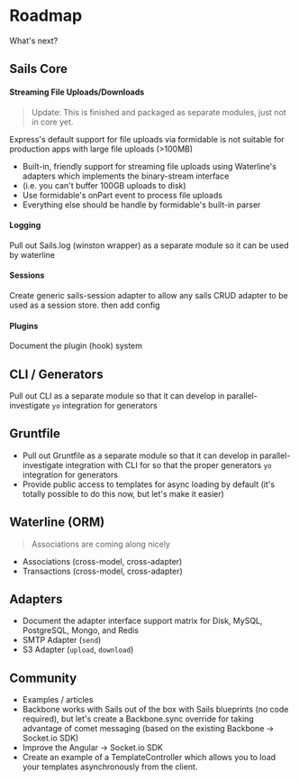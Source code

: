 # Roadmap

What's next?

## Sails Core

#### Streaming File Uploads/Downloads

> Update: This is finished and packaged as separate modules, just not in core yet.

Express's default support for file uploads via formidable is not suitable for production apps with large file uploads (>100MB)
  + Built-in, friendly support for streaming file uploads using Waterline's adapters which implements the binary-stream interface
  + (i.e. you can't buffer 100GB uploads to disk)
  + Use formidable's onPart event to process file uploads
  + Everything else should be handle by formidable's built-in parser

#### Logging
Pull out Sails.log (winston wrapper) as a separate module so it can be used by waterline

#### Sessions
Create generic sails-session adapter to allow any sails CRUD adapter to be used as a session store. then add config

#### Plugins
Document the plugin (hook) system

## CLI / Generators
Pull out CLI as a separate module so that it can develop in parallel- investigate `yo` integration for generators

## Gruntfile
+ Pull out Gruntfile as a separate module so that it can develop in parallel- investigate integration with CLI for so that the proper generators `yo` integration for generators
+ Provide public access to templates for async loading by default (it's totally possible to do this now, but let's make it easier)



## Waterline (ORM)

> Associations are coming along nicely

+ Associations (cross-model, cross-adapter)
+ Transactions (cross-model, cross-adapter)



## Adapters
+ Document the adapter interface support matrix for Disk, MySQL, PostgreSQL, Mongo, and Redis
+ SMTP Adapter (`send`)
+ S3 Adapter (`upload`, `download`)

## Community
+ Examples / articles
+ Backbone works with Sails out of the box with Sails blueprints (no code required), but let's create a Backbone.sync override for taking advantage of comet messaging (based on the existing Backbone -> Socket.io SDK)
+ Improve the Angular -> Socket.io SDK
+ Create an example of a TemplateController which allows you to load your templates asynchronously from the client.

